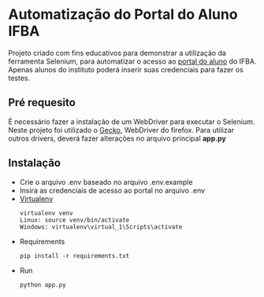 # Automatização do Portal do Aluno IFBA

Projeto criado com fins educativos para demonstrar a utilização da ferramenta Selenium, para automatizar o acesso ao [portal do aluno](https://portaldoaluno.ifba.edu.br/scripts/PortalAluno/index.html) do IFBA. Apenas alunos do instituto poderá inserir suas credenciais para fazer os testes.

## Pré requesito

É necessário fazer a instalação de um WebDriver para executar o Selenium.
Neste projeto foi utilizado o [Gecko](https://github.com/mozilla/geckodriver/releases), WebDriver do firefox.
Para utilizar outros drivers, deverá fazer alterações no arquivo principal **app.py**

## Instalação

- Crie o arquivo .env baseado no arquivo .env.example
- Insira as credenciais de acesso ao portal no arquivo .env
- [Virtualenv](https://virtualenv.pypa.io/en/latest/)
  ```
  virtualenv venv
  Linux: source venv/bin/activate
  Windows: virtualenv\virtual_1\Scripts\activate
  ```
- Requirements
  ```
  pip install -r requirements.txt
  ```
- Run
  ```
  python app.py
  ```
